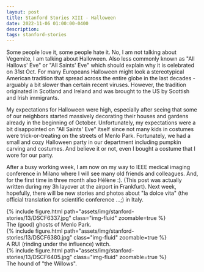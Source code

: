 ```yaml
---
layout: post
title: Stanford Stories XIII - Halloween
date: 2022-11-06 01:00:00-0400
description:
tags: stanford-stories
---
```


Some people love it, some people hate it.
No, I am not talking about Vegemite, I am talking about Halloween.
Also less commonly known as "All Hallows' Eve" or "All Saints' Eve" which should explain
why it is celebrated on 31st Oct.
For many Europeans Halloween might look a stereotypical American
tradition that spread across the entire globe in the last decades - arguably a bit
slower than certain recent viruses.
However, the tradition originated in Scotland and Ireland and was brought to
the US by Scottish and Irish immigrants.

My expectations for Halloween were high, especially after seeing that some of
our neighbors started massively decorating their houses and gardens already in
the beginning of October.
Unfortunately, my expectations were a bit disappointed on "All Saints' Eve"
itself since not many kids in costumes were trick-or-treating on the streets
of Menlo Park.
Fortunately, we had a small and cozy Halloween party in our department including
pumpkin carving and costumes. And believe it or not, even I bought a costume that
I wore for our party.

After a busy working week, I am now on my way to IEEE medical imaging conference
in Milano where I will see many old friends and colleagues.
And, for the first time in three month also Hélène :).
(This post was actually written during my 3h layover at the airport in Frankfurt).
Next week, hopefully, there will be new stories and photos about "la dolce vita"
(the official translation for scientific conference ...;) in Italy.

<div class="row mt-3">
    <div class="col-sm mt-3 mt-md-0">
        {% include figure.html path="assets/img/stanford-stories/13/DSCF6337.jpg" class="img-fluid" zoomable=true %}
    </div>
</div>
<div class="caption">
    The (good) ghosts of Menlo Park.
</div>
<div class="row mt-3">
    <div class="col-sm mt-3 mt-md-0">
        {% include figure.html path="assets/img/stanford-stories/13/DSCF6380.jpg" class="img-fluid" zoomable=true %}
    </div>
</div>
<div class="caption">
    A RUI (rinding under the influence) witch. 
</div>

<div class="row mt-3">
    <div class="col-sm mt-3 mt-md-0">
        {% include figure.html path="assets/img/stanford-stories/13/DSCF6405.jpg" class="img-fluid" zoomable=true %}
    </div>
</div>
<div class="caption">
    The hound of "the Willows".
</div>
